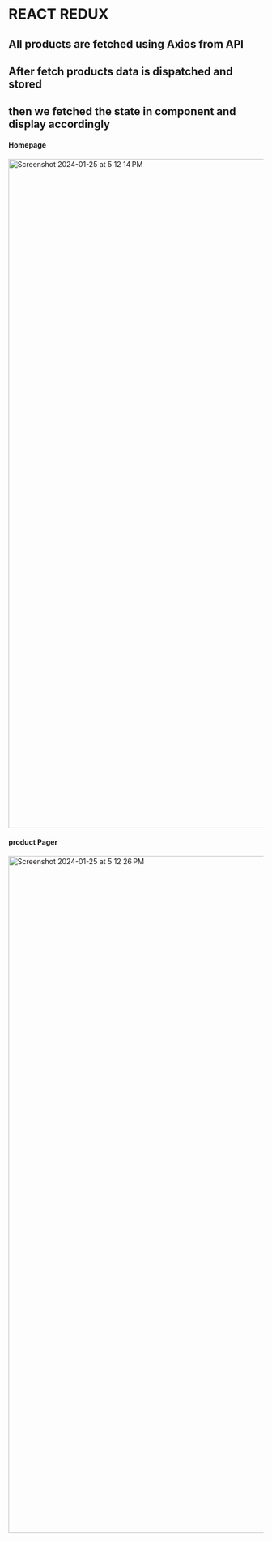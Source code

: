 # REACT REDUX
## All products are fetched using Axios from API
## After fetch products data is dispatched and stored 
## then we fetched the state in component and display accordingly
#### Homepage
<img width="1321" alt="Screenshot 2024-01-25 at 5 12 14 PM" src="https://github.com/shabbirkhan0015/reduxapp/assets/33508921/7f15d108-72ea-40ac-8e43-57eee1844d50">

#### product Pager
<img width="1336" alt="Screenshot 2024-01-25 at 5 12 26 PM" src="https://github.com/shabbirkhan0015/reduxapp/assets/33508921/a5ed98eb-3624-4ab5-8677-19619009ad8c">
